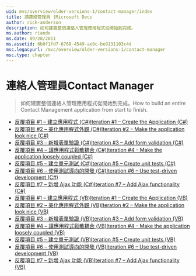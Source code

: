 ```yaml
---
uid: mvc/overview/older-versions-1/contact-manager/index
title: 請連絡管理員 |Microsoft Docs
author: rick-anderson
description: 如何建置整個連絡人管理應用程式從開始到完成。
ms.author: riande
ms.date: 09/28/2011
ms.assetid: 6b0f1fd7-6768-4549-ae9c-be9131103c4d
msc.legacyurl: /mvc/overview/older-versions-1/contact-manager
msc.type: chapter
---
```

<a name="contact-manager"></a><span data-ttu-id="1c36e-103">連絡人管理員</span><span class="sxs-lookup"><span data-stu-id="1c36e-103">Contact Manager</span></span>
====================
> <span data-ttu-id="1c36e-104">如何建置整個連絡人管理應用程式從開始到完成。</span><span class="sxs-lookup"><span data-stu-id="1c36e-104">How to build an entire Contact Management application from start to finish.</span></span>


- [<span data-ttu-id="1c36e-105">反覆項目 #1 – 建立應用程式 (C#)</span><span class="sxs-lookup"><span data-stu-id="1c36e-105">Iteration #1 – Create the Application (C#)</span></span>](iteration-1-create-the-application-cs.md)
- [<span data-ttu-id="1c36e-106">反覆項目 #2 – 美化應用程式外觀 (C#)</span><span class="sxs-lookup"><span data-stu-id="1c36e-106">Iteration #2 – Make the application look nice (C#)</span></span>](iteration-2-make-the-application-look-nice-cs.md)
- [<span data-ttu-id="1c36e-107">反覆項目 #3 – 新增表單驗證 (C#)</span><span class="sxs-lookup"><span data-stu-id="1c36e-107">Iteration #3 – Add form validation (C#)</span></span>](iteration-3-add-form-validation-cs.md)
- [<span data-ttu-id="1c36e-108">反覆項目 #4 – 讓應用程式鬆散耦合 (C#)</span><span class="sxs-lookup"><span data-stu-id="1c36e-108">Iteration #4 – Make the application loosely coupled (C#)</span></span>](iteration-4-make-the-application-loosely-coupled-cs.md)
- [<span data-ttu-id="1c36e-109">反覆項目 #5 – 建立單元測試 (C#)</span><span class="sxs-lookup"><span data-stu-id="1c36e-109">Iteration #5 – Create unit tests (C#)</span></span>](iteration-5-create-unit-tests-cs.md)
- [<span data-ttu-id="1c36e-110">反覆項目 #6 – 使用測試導向的開發 (C#)</span><span class="sxs-lookup"><span data-stu-id="1c36e-110">Iteration #6 – Use test-driven development (C#)</span></span>](iteration-6-use-test-driven-development-cs.md)
- [<span data-ttu-id="1c36e-111">反覆項目 #7 – 新增 Ajax 功能 (C#)</span><span class="sxs-lookup"><span data-stu-id="1c36e-111">Iteration #7 – Add Ajax functionality (C#)</span></span>](iteration-7-add-ajax-functionality-cs.md)
- [<span data-ttu-id="1c36e-112">反覆項目 #1 – 建立應用程式 (VB)</span><span class="sxs-lookup"><span data-stu-id="1c36e-112">Iteration #1 – Create the Application (VB)</span></span>](iteration-1-create-the-application-vb.md)
- [<span data-ttu-id="1c36e-113">反覆項目 #2 – 美化應用程式外觀 (VB)</span><span class="sxs-lookup"><span data-stu-id="1c36e-113">Iteration #2 – Make the application look nice (VB)</span></span>](iteration-2-make-the-application-look-nice-vb.md)
- [<span data-ttu-id="1c36e-114">反覆項目 #3 – 新增表單驗證 (VB)</span><span class="sxs-lookup"><span data-stu-id="1c36e-114">Iteration #3 – Add form validation (VB)</span></span>](iteration-3-add-form-validation-vb.md)
- [<span data-ttu-id="1c36e-115">反覆項目 #4 – 讓應用程式鬆散耦合 (VB)</span><span class="sxs-lookup"><span data-stu-id="1c36e-115">Iteration #4 – Make the application loosely coupled (VB)</span></span>](iteration-4-make-the-application-loosely-coupled-vb.md)
- [<span data-ttu-id="1c36e-116">反覆項目 #5 – 建立單元測試 (VB)</span><span class="sxs-lookup"><span data-stu-id="1c36e-116">Iteration #5 – Create unit tests (VB)</span></span>](iteration-5-create-unit-tests-vb.md)
- [<span data-ttu-id="1c36e-117">反覆項目 #6 – 使用測試導向的開發 (VB)</span><span class="sxs-lookup"><span data-stu-id="1c36e-117">Iteration #6 – Use test-driven development (VB)</span></span>](iteration-6-use-test-driven-development-vb.md)
- [<span data-ttu-id="1c36e-118">反覆項目 #7 – 新增 Ajax 功能 (VB)</span><span class="sxs-lookup"><span data-stu-id="1c36e-118">Iteration #7 – Add Ajax functionality (VB)</span></span>](iteration-7-add-ajax-functionality-vb.md)
